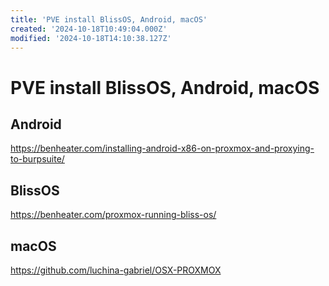 ```yaml
---
title: 'PVE install BlissOS, Android, macOS'
created: '2024-10-18T10:49:04.000Z'
modified: '2024-10-18T14:10:38.127Z'
---
```


# PVE install BlissOS, Android, macOS

## Android

https://benheater.com/installing-android-x86-on-proxmox-and-proxying-to-burpsuite/

## BlissOS

https://benheater.com/proxmox-running-bliss-os/

## macOS

https://github.com/luchina-gabriel/OSX-PROXMOX
